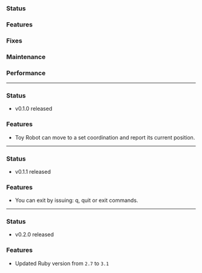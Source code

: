 ### Status

### Features

### Fixes

### Maintenance

### Performance

---
### Status

- v0.1.0 released

### Features

- Toy Robot can move to a set coordination and report its current position.

---
### Status

- v0.1.1 released

### Features

- You can exit by issuing: q, quit or exit commands.

---
### Status

- v0.2.0 released

### Features

- Updated Ruby version from `2.7` to `3.1`
